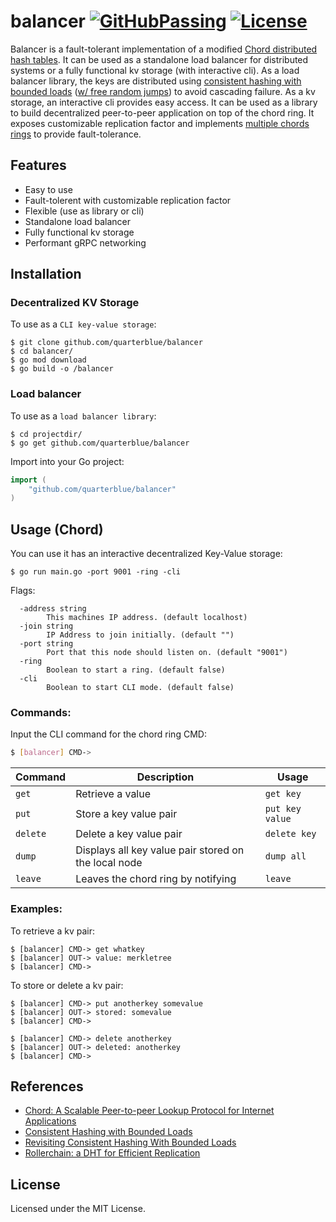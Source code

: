 # balancer [![GitHubPassing](https://github.com/quarterblue/balancer/actions/workflows/go.yml/badge.svg)](https://github.com/quarterblue/balancer/actions/workflows/go.yml) [![License](https://img.shields.io/badge/license-MIT-blue.svg)](https://github.com/quarterblue/pbalancer/blob/main/LICENSE)

Balancer is a fault-tolerant implementation of a modified <a href="https://pdos.csail.mit.edu/papers/ton:chord/paper-ton.pdf">Chord distributed hash tables</a>. It can be used as a standalone load balancer for distributed systems or a fully functional kv storage (with interactive cli). As a load balancer library, the keys are distributed using <a href="https://ai.googleblog.com/2017/04/consistent-hashing-with-bounded-loads.html">consistent hashing with bounded loads</a> (<a href="https://arxiv.org/pdf/1908.08762.pdf">w/ free random jumps</a>) to avoid cascading failure. As a kv storage, an interactive cli provides easy access. It can be used as a library to build decentralized peer-to-peer application on top of the chord ring. It exposes customizable replication factor and implements <a href="https://www.gsd.inesc-id.pt/~jgpaiva/pubs/nca13.pdf">multiple chords rings</a> to provide fault-tolerance.

## Features

- Easy to use
- Fault-tolerent with customizable replication factor
- Flexible (use as library or cli)
- Standalone load balancer
- Fully functional kv storage
- Performant gRPC networking

## Installation

### Decentralized KV Storage

To use as a `CLI key-value storage`:

```shell
$ git clone github.com/quarterblue/balancer
$ cd balancer/
$ go mod download
$ go build -o /balancer
```

### Load balancer

To use as a `load balancer library`:

```shell
$ cd projectdir/
$ go get github.com/quarterblue/balancer
```

Import into your Go project:

```go
import (
  	"github.com/quarterblue/balancer"
)
```



## Usage (Chord)

You can use it has an interactive decentralized Key-Value storage:

```shell
$ go run main.go -port 9001 -ring -cli
```
Flags: 

```shell
  -address string
        This machines IP address. (default localhost)
  -join string
        IP Address to join initially. (default "")
  -port string
        Port that this node should listen on. (default "9001")
  -ring
        Boolean to start a ring. (default false)
  -cli
        Boolean to start CLI mode. (default false)
```
### Commands:

Input the CLI command for the chord ring CMD:

```bash
$ [balancer] CMD-> 
```

| Command | Description  | Usage  | 
| ------ | -------- | ---------------- | 
| `get`   | Retrieve a value | `get key` |
| `put`   | Store a key value pair | `put key value` | 
| `delete` | Delete a key value pair | `delete key` | 
| `dump`  | Displays all key value pair stored on the local node| `dump all` | 
| `leave`  | Leaves the chord ring by notifying | `leave` | 

### Examples:

To retrieve a kv pair:

```shell
$ [balancer] CMD-> get whatkey
$ [balancer] OUT-> value: merkletree
$ [balancer] CMD-> 
```

To store or delete a kv pair:

```shell
$ [balancer] CMD-> put anotherkey somevalue
$ [balancer] OUT-> stored: somevalue
$ [balancer] CMD-> 

$ [balancer] CMD-> delete anotherkey
$ [balancer] OUT-> deleted: anotherkey
$ [balancer] CMD-> 
```


## References

- <a href="https://pdos.csail.mit.edu/papers/ton:chord/paper-ton.pdf">Chord: A Scalable Peer-to-peer Lookup Protocol for Internet Applications</a>
- <a href="https://ai.googleblog.com/2017/04/consistent-hashing-with-bounded-loads.html">Consistent Hashing with Bounded Loads </a>
- <a href="https://arxiv.org/pdf/1908.08762.pdf">Revisiting Consistent Hashing With Bounded Loads</a>
- <a href="https://www.gsd.inesc-id.pt/~jgpaiva/pubs/nca13.pdf">Rollerchain: a DHT for Efficient Replication</a>

## License

Licensed under the MIT License.
